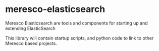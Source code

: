 # meresco-elasticsearch
Meresco Elasticsearch are tools and components for starting up and extending ElasticSearch

This library will contain startup scripts, and python code to link to other Meresco based projects.
